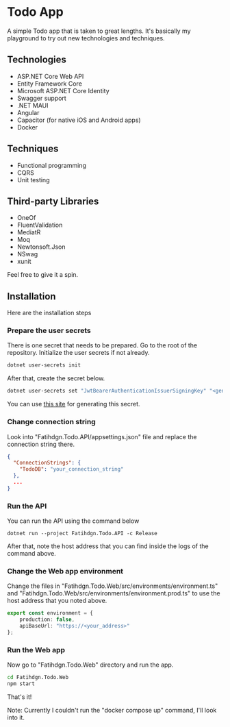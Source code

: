 # Todo App

A simple Todo app that is taken to great lengths.
It's basically my playground to try out new technologies and techniques.

## Technologies

- ASP.NET Core Web API
- Entity Framework Core
- Microsoft ASP.NET Core Identity
- Swagger support
- .NET MAUI
- Angular
- Capacitor (for native iOS and Android apps)
- Docker

## Techniques

- Functional programming
- CQRS
- Unit testing

## Third-party Libraries

- OneOf
- FluentValidation
- MediatR
- Moq
- Newtonsoft.Json
- NSwag
- xunit

Feel free to give it a spin.

## Installation

Here are the installation steps

### Prepare the user secrets

There is one secret that needs to be prepared. Go to the root of the repository. Initialize the user secrets if not already.

```sh
dotnet user-secrets init
```

After that, create the secret below.

```sh
dotnet user-secrets set "JwtBearerAuthenticationIssuerSigningKey" "<generate_a_long_string_here>" --project "Fatihdgn.Todo.API"
```

You can use [this site](https://generate-random.org/string-generator?count=1&length=256&has_lowercase=0&has_lowercase=1&has_uppercase=0&has_symbols=0&has_numbers=0&has_numbers=1&is_pronounceable=0) for generating this secret.

### Change connection string

Look into "Fatihdgn.Todo.API/appsettings.json" file and replace the connection string there.


```json
{
  "ConnectionStrings": {
    "TodoDB": "your_connection_string"
  },
  ...
}
```

### Run the API

You can run the API using the command below

```
dotnet run --project Fatihdgn.Todo.API -c Release
```

After that, note the host address that you can find inside the logs of the command above.

### Change the Web app environment

Change the files in "Fatihdgn.Todo.Web/src/environments/environment.ts" and "Fatihdgn.Todo.Web/src/environments/environment.prod.ts" to use the host address that you noted above.

```ts
export const environment = {
    production: false,
    apiBaseUrl: "https://<your_address>"
};
```

### Run the Web app

Now go to "Fatihdgn.Todo.Web" directory and run the app.

```sh
cd Fatihdgn.Todo.Web
npm start
```

That's it!

Note: Currently I couldn't run the "docker compose up" command, I'll look into it. 